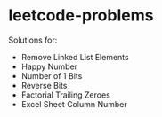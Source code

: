 # leetcode-problems
Solutions for:
- Remove Linked List Elements
- Happy Number
- Number of 1 Bits
- Reverse Bits
- Factorial Trailing Zeroes
- Excel Sheet Column Number